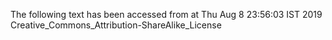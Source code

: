 The following text has been accessed from at Thu Aug 8 23:56:03 IST 2019
Creative_Commons_Attribution-ShareAlike_License
